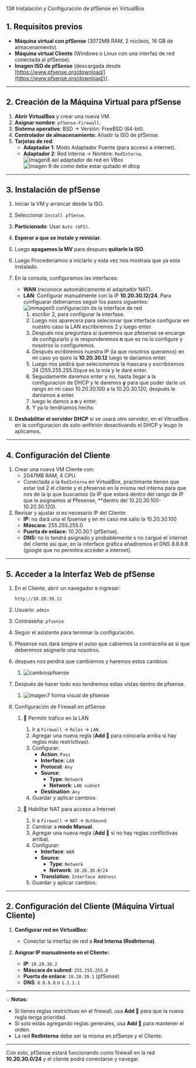 13# Instalación y Configuración de pfSense en VirtualBox

## **1. Requisitos previos**
- **Máquina virtual con pfSense** (3072MB RAM, 2 núcleos, 16 GB de almacenamiento).
- **Máquina virtual Cliente** (Windows o Linux con una interfaz de red conectada al pfSense).
- **Imagen ISO de pfSense** (descargada desde [https://www.pfsense.org/download/](https://www.pfsense.org/download/)).

---

## **2. Creación de la Máquina Virtual para pfSense**
1. **Abrir VirtualBox** y crear una nueva VM.
2. **Asignar nombre**: `pfSense-Firewall`.
3. **Sistema operativo**: BSD → Versión: FreeBSD (64-bit).
4. **Controlador de almacenamiento**: Añadir la ISO de pfSense.
5. **Tarjetas de red**:
   - **Adaptador 1**: Modo Adaptador Puente (para acceso a internet).
   - **Adaptador 2**: Red Interna → Nombre: `RedInterna`.
     ![imagen8 ael adaptador de red en VBox](https://github.com/ImDeathWis/Proyecto-pagina-emulacion./blob/main/imagenes/imagen8.png)
     ![imagen 9 de como debe estar quitado el dhcp](https://github.com/ImDeathWis/Proyecto-pagina-emulacion./blob/main/imagenes/imagen9.png)

---

## **3. Instalación de pfSense**
1. Iniciar la VM y arrancar desde la ISO.
2. Seleccionar `Install pfSense`.
4. **Particionado**: Usar `Auto (UFS)`.
5. **Esperar a que se instale y reiniciar**.
6. Luego **apagamos la MV** para despues **quitarle la ISO**.
7. Luego Procederiamos a iniciarlo y esta vez nos mostraia que ya esta instalado.
8. En la consola, configuramos las interfaces:
   - **WAN** (reconoce automáticamente el adaptador NAT).
   - **LAN**: Configurar manualmente con la IP **10.20.30.12/24**.
     Para configuarar deberiamos seguir los pasos siguentes:
         ![immagen5 configuración de la interface de red](https://github.com/ImDeathWis/Proyecto-pagina-emulacion./blob/main/imagenes/image5.png)
       1. escribir 2, para configurar la interfase.
       2. Luego nos aparecera para selecionar que interface configurar en nuestro caso la LAN escribiremos 2 y luego enter.
       3. Después nos preguntara si queremos que pfesense se encarge de configurarlo y le responderemos **n** que es no lo configure y nosotros lo configuremos.
       4. Después ecribiremos nuestra IP (la que nosotros queramos) en mi caso yo quiro la **10.20.30.12** luego le dariamos enter.
       5. Luego nos pedirá que selecionemos la mascara y escribiremos 24 (255.255.255.0)que es la mía y le daré enter.
       6. Seguidamente daremos enter y no, hasta llegar a la configuracion de DHCP y le daremos **y** para que poder darle un rango en mi caso 10.20.30.100 a la 10.20.30.120, después le daniamos a enter.
       7. luego le damos a **n**  y enter.
       8. Y ya lo tendriamos hecho
    
9. **Deshabilitar el servidor DHCP** si se usará otro servidor, en el VitrualBox en la configuracion de solo-anfitrión desactivando el DHCP y leugo lo aplicamos.

---

## **4. Configuración del Cliente**
1. Crear una nueva VM Cliente con:
   - 2047MB RAM, 4 CPU.
   - Conectada a la `RedInterna` en VirtualBox, practimante tienen que estar lod 2 el cliente y el pfesense en la misma red interna para que nos de la ip que buscamos (la IP que estará dentro del rango de IP que le asignamos al Pfesense, **dentro del 10.20.30.100-10.20.30.120).
2. Revisar y ajustar si es necesario IP del Cliente:
   - **IP:** no dará una el fpsense y en mi caso me salio la 10.20.30.100
   - **Máscara:** 255.255.255.0
   - **Puerta de enlace:** 10.20.30.1 (pfSense).
   - **DNS:** no lo tendrá asignado y probablemente s no cargué el internet del cliente asi que, en la interface grafica añadiremos el DNS 8.8.8.8 (google que no permitira acceder a internet).

---

## **5. Acceder a la Interfaz Web de pfSense**
1. En el Cliente, abrir un navegador e ingresar:
   ```
   http://10.20.30.12
   ```
2. Usuario: `admin`
3. Contraseña: `pfsense`
4. Seguir el asistente para terminar la configuración.
5. Pfesense nos dará simpre el aviso que cabiemos la contraceña as si que deberemos asignerle una nosotros.
6. despues nos perdirá que cambiemos y haremos estos cambios:
   1. ![cambiospfsense](https://github.com/ImDeathWis/Proyecto-pagina-emulacion./blob/main/imagenes/imagen6.png)
7. Después de hacer todo eso tendremos estas vistas dentro de pfsense.
   1. ![imagen7 forma visual de pfsense](https://github.com/ImDeathWis/Proyecto-pagina-emulacion./blob/main/imagenes/imagen7.png)
8. Configuración de Firewall en pfSense

   1. 📌 Permitir tráfico en la LAN
      1. Ir a `Firewall` → `Rules` → `LAN`.
      2. Agregar una nueva regla (**Add 🔼** para colocarla arriba si hay reglas más restrictivas).
      3. Configurar:
         - **Action**: `Pass`
         - **Interface**: `LAN`
         - **Protocol**: `Any`
         - **Source**:
           - **Type**: `Network`
           - **Network**: `LAN subnet`
         - **Destination**: `Any`
      4. Guardar y aplicar cambios.

   2. 📌 Habilitar NAT para acceso a Internet
      1. Ir a `Firewall` → `NAT` → `Outbound`.
      2. Cambiar a **modo Manual**.
      3. Agregar una nueva regla (**Add 🔽** si no hay reglas conflictivas arriba).
      4. Configurar:
         - **Interface**: `WAN`
         - **Source**:
           - **Type**: `Network`
           - **Network**: `10.20.30.0/24`
         - **Translation**: `Interface Address`
      5. Guardar y aplicar cambios.

---

## 2. Configuración del Cliente (Máquina Virtual Cliente)

1. **Configurar red en VirtualBox:**
   - Conectar la interfaz de red a **Red Interna (RedInterna)**.

2. **Asignar IP manualmente en el Cliente:**
   - **IP**: `10.20.30.2`
   - **Máscara de subred**: `255.255.255.0`
   - **Puerta de enlace**: `10.20.30.1` (pfSense)
   - **DNS**: `8.8.8.8` o `1.1.1.1`

---

💡 **Notas:**
- Si tienes reglas restrictivas en el firewall, usa **Add 🔼** para que la nueva regla tenga prioridad.
- Si solo estás agregando reglas generales, usa **Add 🔽** para mantener el orden.
- La red **RedInterna** debe ser la misma en pfSense y el Cliente.

---

Con esto, pfSense estará funcionando como firewall en la red **10.20.30.0/24** y el cliente podrá conectarse y navegar.
